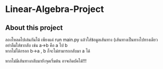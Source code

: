 # Linear-Algebra-Project
## About this project
ลองโหลดไปเล่นกันได้ เพียงแค่ run main.py แล้วใส่ข้อมูลเส้นทาง (เส้นทางเป็นทางไปทางเดียว อย่าลืมใส่ขากลับ เช่น a->b คือ a ไป b <br/>หากไม่ได้กรอก b->a , b ก็จะไม่สามารถกลับมา a ได้

หากไม่มีเส้นทางกลับมายังจุดเริ่มต้น อาจเกิดบัคได้!!!
